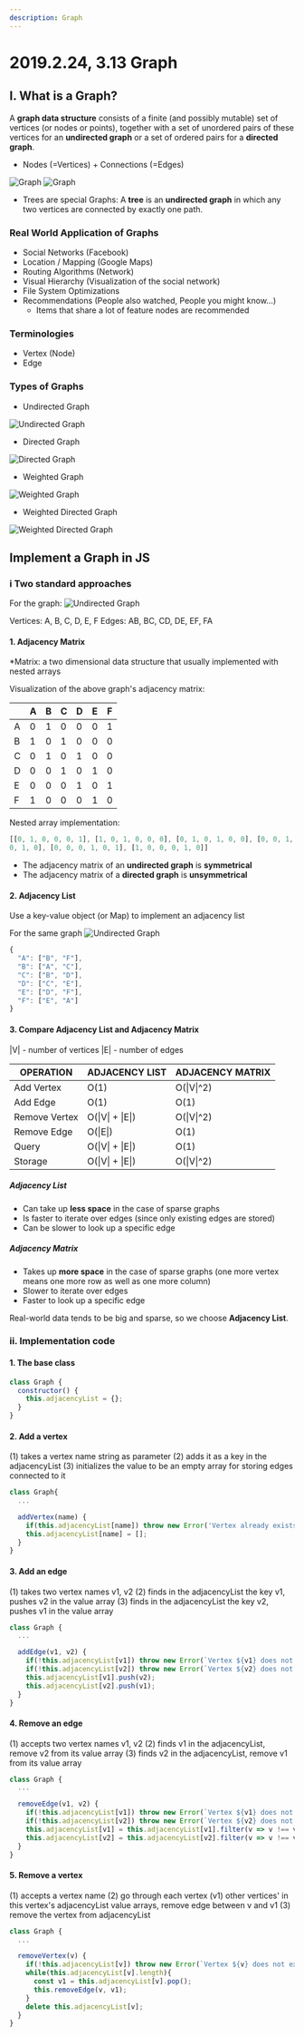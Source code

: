 ```yaml
---
description: Graph
---
```


# 2019.2.24, 3.13 Graph

## I. What is a Graph?
A **graph data structure** consists of a finite (and possibly mutable)
set of vertices (or nodes or points), together with a set of unordered
pairs of these vertices for an **undirected graph** or a set of ordered
pairs for a **directed graph**.

* Nodes (=Vertices) + Connections (=Edges)
  
![Graph](graph1.svg) ![Graph](graph2.svg)

* Trees are special Graphs:
  A **tree** is an **undirected graph** in which any two vertices are
  connected by exactly one path.

### Real World Application of Graphs

- Social Networks (Facebook)
- Location / Mapping (Google Maps)
- Routing Algorithms (Network)
- Visual Hierarchy (Visualization of the social network)
- File System Optimizations
- Recommendations (People also watched, People you might know...)
    - Items that share a lot of feature nodes are recommended

### Terminologies

- Vertex (Node)
- Edge

### Types of Graphs

- Undirected Graph

![Undirected Graph](graph1.svg)

- Directed Graph

![Directed Graph](directed-graph.svg)

- Weighted Graph

![Weighted Graph](weighted-graph.svg)

- Weighted Directed Graph

![Weighted Directed Graph](weighted-directed-graph.svg)

## Implement a Graph in JS

### i Two standard approaches

For the graph:
![Undirected Graph](graph3.svg)

Vertices: A, B, C, D, E, F
Edges: AB, BC, CD, DE, EF, FA

#### 1. Adjacency Matrix

*Matrix: a two dimensional data structure that usually implemented with
nested arrays

Visualization of the above graph's adjacency matrix:

| &nbsp; | A | B | C | D | E | F |
|---|---|---|---|---|---|---|
| A | 0 | 1 | 0 | 0 | 0 | 1 |
| B | 1 | 0 | 1 | 0 | 0 | 0 |
| C | 0 | 1 | 0 | 1 | 0 | 0 |
| D | 0 | 0 | 1 | 0 | 1 | 0 |
| E | 0 | 0 | 0 | 1 | 0 | 1 |
| F | 1 | 0 | 0 | 0 | 1 | 0 |

Nested array implementation:
```js
[[0, 1, 0, 0, 0, 1], [1, 0, 1, 0, 0, 0], [0, 1, 0, 1, 0, 0], [0, 0, 1,
0, 1, 0], [0, 0, 0, 1, 0, 1], [1, 0, 0, 0, 1, 0]]
```

- The adjacency matrix of an **undirected graph** is **symmetrical**
- The adjacency matrix of a **directed graph** is **unsymmetrical**

#### 2. Adjacency List

Use a key-value object (or Map) to implement an adjacency list

For the same graph
![Undirected Graph](graph3.svg)

```js
{
  "A": ["B", "F"],
  "B": ["A", "C"],
  "C": ["B", "D"],
  "D": ["C", "E"],
  "E": ["D", "F"],
  "F": ["E", "A"]
}
```

#### 3. Compare Adjacency List and Adjacency Matrix

|V| - number of vertices
|E| - number of edges

| OPERATION | ADJACENCY LIST | ADJACENCY MATRIX |
|---|---|---|
| Add Vertex | O(1) | O(\|V\|^2) |
| Add Edge | O(1) | O(1) |
| Remove Vertex | O(\|V\| + \|E\|) | O(\|V\|^2) |
| Remove Edge | O(\|E\|) | O(1) |
| Query | O(\|V\| + \|E\|) | O(1) |
| Storage | O(\|V\| + \|E\|) | O(\|V\|^2) |

##### Adjacency List

- Can take up **less space** in the case of sparse graphs
- Is faster to iterate over edges (since only existing edges are stored)
- Can be slower to look up a specific edge

##### Adjacency Matrix

- Takes up **more space** in the case of sparse graphs (one more vertex means one more row as well as one more column)
- Slower to iterate over edges
- Faster to look up a specific edge


Real-world data tends to be big and sparse, so we choose **Adjacency
List**.

### ii. Implementation code

#### 1. The base class

```js
class Graph {
  constructor() {
    this.adjacencyList = {};
  }
}
```

#### 2. Add a vertex

(1) takes a vertex name string as parameter
(2) adds it as a key in the adjacencyList
(3) initializes the value to be an empty array for storing edges
connected to it

```js
class Graph{
  ...

  addVertex(name) {
    if(this.adjacencyList[name]) throw new Error('Vertex already exists!');
    this.adjacencyList[name] = [];
  }
} 
```

#### 3. Add an edge

(1) takes two vertex names v1, v2
(2) finds in the adjacencyList the key v1, pushes v2 in the value
array
(3) finds in the adjacencyList the key v2, pushes v1 in the value array

```js
class Graph {
  ...

  addEdge(v1, v2) {
    if(!this.adjacencyList[v1]) throw new Error(`Vertex ${v1} does not exist!`);
    if(!this.adjacencyList[v2]) throw new Error(`Vertex ${v2} does not exist!`);
    this.adjacencyList[v1].push(v2);
    this.adjacencyList[v2].push(v1);
  }
}
```

#### 4. Remove an edge

(1) accepts two vertex names v1, v2
(2) finds v1 in the adjacencyList, remove v2 from its value array
(3) finds v2 in the adjacencyList, remove v1 from its value array

```js
class Graph {
  ...

  removeEdge(v1, v2) {
    if(!this.adjacencyList[v1]) throw new Error(`Vertex ${v1} does not exist!`);
    if(!this.adjacencyList[v2]) throw new Error(`Vertex ${v2} does not exist!`);
    this.adjacencyList[v1] = this.adjacencyList[v1].filter(v => v !== v2);
    this.adjacencyList[v2] = this.adjacencyList[v2].filter(v => v !== v1);
  }
}
```
#### 5. Remove a vertex

(1) accepts a vertex name
(2) go through each vertex (v1) other vertices' in this vertex's adjacencyList value arrays, remove
edge between v and v1
(3) remove the vertex from adjacencyList

```js
class Graph {
  ...

  removeVertex(v) {
    if(!this.adjacencyList[v]) throw new Error(`Vertex ${v} does not exist!`);
    while(this.adjacencyList[v].length){
      const v1 = this.adjacencyList[v].pop();
      this.removeEdge(v, v1);
    }
    delete this.adjacencyList[v];
  }
}
```
